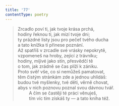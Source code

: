 ```yaml
---
title: '77'
contentType: poetry
---
```


<section>

> Zrcadlo poví ti, jak tvoje krása prchá,  
> hodiny řeknou ti, jak mizí tvoje dni;  
> ty prázdné listy jsou pro pečeť tvého ducha  
> a tato knížka ti přinese poznání.  
> Až spatříš v zrcadle své vrásky nepokrytě,  
> vzpomeneš na hroby, zející z trávníku;  
> hodiny, míjivé jako stín, přesvědčí tě  
> o tom, jak zrádně se čas plíží k zániku.  
> Proto svěř vše, co si nemůžeš pamatovat,  
> těm čistým stránkám zde a jednou uhlídáš:  
> budou tvé myšlenky, tvé děti, věrně chovat,  
> abys v nich poznovu poznal svou dávnou tvář.  
>          A čím se častěji té práci věnuješ,  
>          tím víc tím získáš ty — a tato kniha též.

</section>
